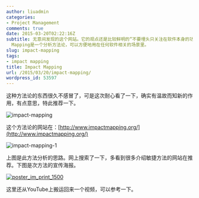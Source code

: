 ```yaml
---
author: liuadmin
categories:
- Project Management
comments: true
date: 2015-03-20T02:22:16Z
subtitle: 无意间发现的这个网站。它的观点还是比较鲜明的“不要埋头只关注在软件本身的功能点上，还需要看看能产生的影响是什么？”。这像以前我做ITSM项目，首先需要考虑用户所获得的价值是一样的。Impact
  Mapping是一个分析方法论，可以方便地用在任何软件相关的场景里。
slug: impact-mapping
tags:
- impact mapping
title: Impact Mapping
url: /2015/03/20/impact-mapping/
wordpress_id: 53597
---
```


这种方法论的东西很久不感冒了，可是这次耐心看了一下，确实有温故而知新的作用，有点意思，特此推荐一下。

![impact-mapping](http://7bv9gn.com1.z0.glb.clouddn.com/wp-content/uploads/2015/03/impact-mapping.jpg)

这个方法论的网站在：[http://www.impactmapping.org/](http://www.impactmapping.org/)

![impact-mapping-1](http://7bv9gn.com1.z0.glb.clouddn.com/wp-content/uploads/2015/03/impact-mapping-1.jpg)

上图是此方法分析的思路。网上搜索了一下，多看到很多介绍敏捷方法的网站在推荐。下图是次方法的宣传海报。

[![poster_im_print_1500](http://7bv9gn.com1.z0.glb.clouddn.com/wp-content/uploads/2015/03/poster_im_print_1500-1024x673.jpg)](http://7bv9gn.com1.z0.glb.clouddn.com/wp-content/uploads/2015/03/poster_im_print_1500.jpg)

这里还从YouTube上搬运回来一个视频，可以参考一下。

